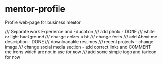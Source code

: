 # mentor-profile

Profile web-page for business mentor

/// Separate work Experience and Education
/// add photo - DONE
/// white or light background
/// change colors a bit
/// change fonts
/// add About me description - DONE
/// downloadable resumes
/// recent projects - change image
/// change social media section - add correct links and COMMENT the icons which are not in use for now
/// add some simple logo and favicon for now
